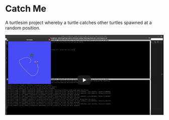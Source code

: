 # Catch Me

A turtlesim project whereby a turtle catches other turtles spawned at a random position.

[![Turtle Catch](spawn.png)](https://www.youtube.com/watch?v=_7-oweL1Oqo "Click to Watch!")